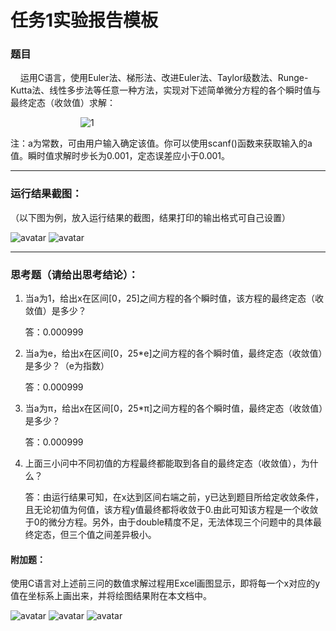 # 任务1实验报告模板

### 题目

&nbsp;&nbsp;&nbsp;&nbsp;运用C语言，使用Euler法、梯形法、改进Euler法、Taylor级数法、Runge-Kutta法、线性多步法等任意一种方法，实现对下述简单微分方程的各个瞬时值与最终定态（收敛值）求解：

&emsp;&emsp;&emsp;&emsp;&emsp;&emsp;&emsp;&emsp;![1](https://latex.codecogs.com/svg.latex?\\left\\{\\begin{matrix}y'&plus;y=0&space;\\\\y(0)=a\\end{matrix}\\right.)

注：a为常数，可由用户输入确定该值。你可以使用scanf()函数来获取输入的a值。瞬时值求解时步长为0.001，定态误差应小于0.001。

***


### 运行结果截图：

（以下图为例，放入运行结果的截图，结果打印的输出格式可自己设置）

![avatar](https://files.catbox.moe/c9a45x.png)
![avatar](https://files.catbox.moe/8wy3df.png)


---

### 思考题（请给出思考结论）：

1. 当a为1，给出x在区间[0，25]之间方程的各个瞬时值，该方程的最终定态（收敛值）是多少？

   答：0.000999
2. 当a为e，给出x在区间[0，25*e]之间方程的各个瞬时值，最终定态（收敛值）是多少？（e为指数）

   答：0.000999
3. 当a为π，给出x在区间[0，25*π]之间方程的各个瞬时值，最终定态（收敛值）是多少？

   答：0.000999
4. 上面三小问中不同初值的方程最终都能取到各自的最终定态（收敛值），为什么？

   答：由运行结果可知，在x达到区间右端之前，y已达到题目所给定收敛条件，且无论初值为何值，该方程y值最终都将收敛于0.由此可知该方程是一个收敛于0的微分方程。另外，由于double精度不足，无法体现三个问题中的具体最终定态，但三个值之间差异极小。

#### 附加题：

使用C语言对上述前三问的数值求解过程用Excel画图显示，即将每一个x对应的y值在坐标系上画出来，并将绘图结果附在本文档中。



![avatar](https://files.catbox.moe/zahlpw.png)
![avatar](https://files.catbox.moe/4v1cvu.png)
![avatar](https://files.catbox.moe/1tutue.png)

